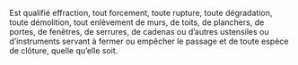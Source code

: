 Est qualifié effraction, tout forcement, toute rupture, toute dégradation, toute démolition, tout enlèvement de murs, de toits, de planchers, de portes, de fenêtres, de serrures, de cadenas ou d’autres ustensiles ou d’instruments servant à fermer ou empêcher le passage et de toute espèce de clôture, quelle qu’elle soit.
